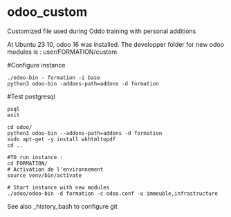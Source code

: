 # odoo_custom
Customized file used during Oddo training with personal additions

At Ubuntu 23 10, odoo 16 was installed. The developper folder for new odoo modules is :
user/FORMATION/custom

#Configure instance 
```
./odoo-bin - formation -i base
python3 odoo-bin -addons-path=addons -d formation
```
#Test postgresql
```
psql
exit

cd odoo/
python3 odoo-bin --addons-path=addons -d formation
sudo apt-get -y install wkhtmltopdf
cd ..
```

```
#TO run instance :
cd FORMATION/
# Activation de l'environnement
source venv/bin/activate

# Start instance with new modules
./odoo/odoo-bin -d formation -c odoo.conf -u immeuble,infrastructure
```

See also _history_bash to configure git
